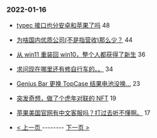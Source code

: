 ### 2022-01-16 
- [typec 接口也分安卓和苹果了吗](https://www.v2ex.com/t/828528) 48
- [为啥国内优质公司(不是指营收)那么少？](https://www.v2ex.com/t/828562) 44
- [从 win11 重装回 win10，整个人都获得了新生](https://www.v2ex.com/t/828569) 36
- [求问现在哪里还有修自行车的。。](https://www.v2ex.com/t/828532) 34
- [Genius Bar 更换 TopCase 结果电池没换...](https://www.v2ex.com/t/828490) 23
- [突发奇想，做了个虎年对联的 NFT](https://www.v2ex.com/t/828531) 19
- [苹果美国官网有中文客服吗？打过去听不懂啊。](https://www.v2ex.com/t/828476) 17 

- [ < 上一页 ](https://github.com/able8/v2ex-hot-record/blob/master/2022-01-15.md) -------- [ 下一页 > ](https://github.com/able8/v2ex-hot-record/blob/master/2022-01-17.md)